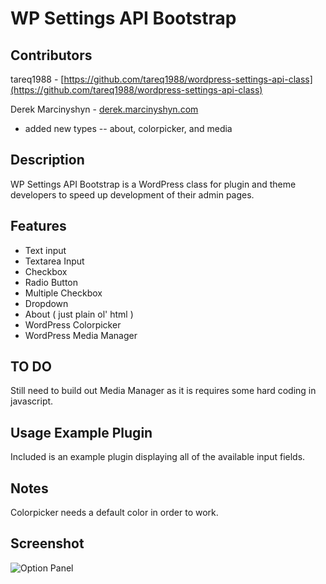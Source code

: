 # WP Settings API Bootstrap

Contributors
------------

tareq1988 - [https://github.com/tareq1988/wordpress-settings-api-class](https://github.com/tareq1988/wordpress-settings-api-class)

Derek Marcinyshyn - [derek.marcinyshyn.com](http://derek.marcinyshyn.com)

* added new types -- about, colorpicker, and media

Description
-----------

WP Settings API Bootstrap is a WordPress class for plugin and theme developers to speed up development of their admin pages.

Features
--------

* Text input
* Textarea Input
* Checkbox
* Radio Button
* Multiple Checkbox
* Dropdown
* About ( just plain ol' html )
* WordPress Colorpicker
* WordPress Media Manager

TO DO
-----

Still need to build out Media Manager as it is requires some hard coding in javascript.

Usage Example Plugin
--------------------

Included is an example plugin displaying all of the available input fields.

Notes
-----

Colorpicker needs a default color in order to work.

Screenshot
----------

![Option Panel](https://raw.github.com/DerekMarcinyshyn/wp-settings-api-bootstrap/master/screenshot.png "The options panel build on the fly using the PHP Class")